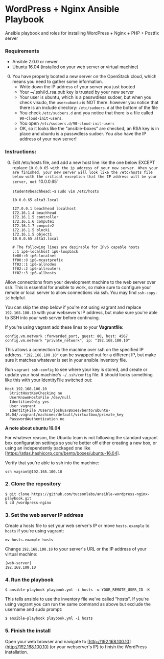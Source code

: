 # WordPress + Nginx Ansible Playbook
Ansible playbook and roles for installing WordPress + Nginx + PHP + Postfix server

### Requirements
- Ansible 2.0.0 or newer
- Ubuntu 16.04 (installed on your web server or virtual machine)

0. You have properly booted a new server on the OpenStack cloud, which means you need to gather some information.
    * Write down the IP address of your server you just booted
    * Your ~/.ssh/id_rsa.pub key is trusted by your new server
    * Your user is ubuntu, which is a passwdless sudoer, but when you check visudo, the `user=ubuntu` is NOT there. however you notice that there is an include directory: `/etc/sudoers.d` at the bottom of the file
    * You check `/etc/sudoers.d` and you notice that there is a file called `90-cloud-init-users`.
    * You open `/etc/sudoers.d/90-cloud-init-users`
    * OK, so it looks like the "ansible-boxes" are checked, an RSA key is in place and ubuntu is a passwdless sudoer. You also have the IP address of your new server!

### Instructions:

0. Edit /etc/hosts file, and add a new host line like the one below EXCEPT replace `10.0.0.65 with the ip address of your new server. When your are finished, your new server will look like the /etc/hosts file below with the critical exception that the IP address will be your server, not `10.0.0.65`

    `student@beachhead:~$` `sudo vim /etc/hosts`

    `10.0.0.65 alta3.local`  
    
    ```
    127.0.0.1 beachhead localhost
    172.16.1.4 beachhead
    172.16.1.5 controller
    172.16.1.6 compute1
    172.16.1.7 compute2
    172.16.1.5 block1
    172.16.1.5 object1
    10.0.0.65 alta3.local

    # The following lines are desirable for IPv6 capable hosts
    ::1 ip6-localhost ip6-loopback
    fe00::0 ip6-localnet
    ff00::0 ip6-mcastprefix
    ff02::1 ip6-allnodes
    ff02::2 ip6-allrouters
    ff02::3 ip6-allhosts
    ```
    
Allow connections from your development machine to the web server over ssh. This is essential for ansible to work, so make sure to configure your remote or local server to allow connections via ssh. You may find `ssh-copy-id` helpful. 

You can skip the step below if you're not using vagrant and replace `192.168.100.10` with your websever's IP address, but make sure you're able to SSH into your web server before continuing.

If you're using vagrant add these lines to your **Vagrantfile**:

```
config.vm.network :forwarded_port, guest: 80, host: 4567
config.vm.network "private_network", ip: "192.168.100.10"
```

This allows a connection to the machine over ssh on the specified IP address. `"192.168.100.10"` can be swapped out for a different IP, but make sure it matches whatever is set in your ansible inventory file. 

Run `vagrant ssh-config` to see where your key is stored, and create or update your host machine's `~/.ssh/config` file. It should looks something like this with your IdentityFile switched out:

```
Host 192.168.100.10
  StrictHostKeyChecking no
  UserKnownHostsFile /dev/null
  IdentitiesOnly yes
  User vagrant
  IdentityFile /Users/joshua/Boxes/bento/ubuntu-16.04/.vagrant/machines/default/virtualbox/private_key
  PasswordAuthentication no
```


**A note about ubuntu 16.04**

For whatever reason, the Ubuntu team is not following the standard vagrant box configuration settings so you're better off either creating a new box, or using an independently packaged one like [https://atlas.hashicorp.com/bento/boxes/ubuntu-16.04].

Verify that you're able to ssh into the machine:

`ssh vagrant@192.168.100.10`

### 2. Clone the repository

```
$ git clone https://github.com/tucsonlabs/ansible-wordpress-nginx-playbook.git
$ cd /wordpress-nginx
```

### 3. Set the web server IP address

Create a hosts file to set your web server's IP or move `hosts.example` to `hosts` if you're using vagrant:

```
mv hosts.example hosts
```

Change `192.168.100.10` to your server's URL or the IP address of your virtual machine:

```
[web-server]
192.168.100.10
```

### 4. Run the playbook

```
$ ansible-playbook playbook.yml -i hosts -u YOUR_REMOTE_USER_ID -K
```

This tells ansible to use the inventory file we've called "hosts". If you're using vagrant you can run the same command as above but exclude the username and sudo prompt:

```
$ ansible-playbook playbook.yml -i hosts
```

### 5. Finish the install

Open your web browser and navigate to [http://192.168.100.10](http://192.168.100.10) (or your webserver's IP) to finish the WordPress installation.
